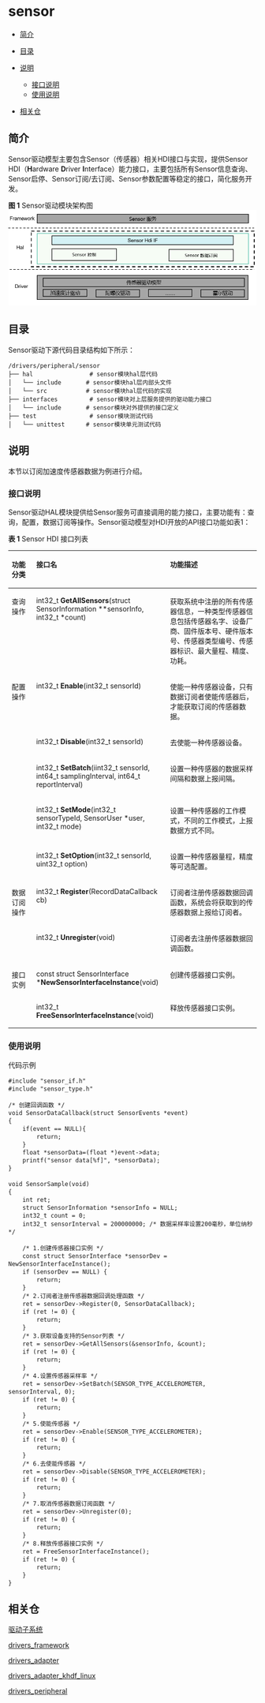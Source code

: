 # sensor<a name="ZH-CN_TOPIC_0000001078202098"></a>

-   [简介](#section11660541593)
-   [目录](#section161941989596)
-   [说明](#section45490312053)
    -   [接口说明](#section14840627279)
    -   [使用说明](#section460510231888)

-   [相关仓](#section12495154795416)

## 简介<a name="section11660541593"></a>

Sensor驱动模型主要包含Sensor（传感器）相关HDI接口与实现，提供Sensor HDI（**H**ardware  **D**river  **I**nterface）能力接口，主要包括所有Sensor信息查询、Sensor启停、Sensor订阅/去订阅、Sensor参数配置等稳定的接口，简化服务开发。

**图 1**  Sensor驱动模块架构图<a name="fig1292918466322"></a>
![](figures/sensor-driver-module-architecture_zh.png "sensor-driver-module-architecture_zh")

## 目录<a name="section161941989596"></a>

Sensor驱动下源代码目录结构如下所示：

```
/drivers/peripheral/sensor
├── hal                # sensor模块hal层代码
│   └── include       # sensor模块hal层内部头文件
│   └── src           # sensor模块hal层代码的实现
├── interfaces         # sensor模块对上层服务提供的驱动能力接口
│   └── include       # sensor模块对外提供的接口定义
├── test               # sensor模块测试代码
│   └── unittest      # sensor模块单元测试代码
```

## 说明<a name="section45490312053"></a>

本节以订阅加速度传感器数据为例进行介绍。

### 接口说明<a name="section14840627279"></a>

Sensor驱动HAL模块提供给Sensor服务可直接调用的能力接口，主要功能有：查询，配置，数据订阅等操作。Sensor驱动模型对HDI开放的API接口功能如表1：

**表 1**  Sensor HDI 接口列表

<a name="table132511511499"></a>
<table><thead align="left"><tr id="row22545164911"><th class="cellrowborder" valign="top" width="9.85098509850985%" id="mcps1.2.4.1.1"><p id="p17401913133218"><a name="p17401913133218"></a><a name="p17401913133218"></a>功能分类</p>
</th>
<th class="cellrowborder" valign="top" width="53.88538853885388%" id="mcps1.2.4.1.2"><p id="p20921103144918"><a name="p20921103144918"></a><a name="p20921103144918"></a>接口名</p>
</th>
<th class="cellrowborder" valign="top" width="36.26362636263626%" id="mcps1.2.4.1.3"><p id="p109216317495"><a name="p109216317495"></a><a name="p109216317495"></a>功能描述</p>
</th>
</tr>
</thead>
<tbody><tr id="row9256564919"><td class="cellrowborder" valign="top" width="9.85098509850985%" headers="mcps1.2.4.1.1 "><p id="p8437193673211"><a name="p8437193673211"></a><a name="p8437193673211"></a>查询操作</p>
</td>
<td class="cellrowborder" valign="top" width="53.88538853885388%" headers="mcps1.2.4.1.2 "><p id="p11001322173912"><a name="p11001322173912"></a><a name="p11001322173912"></a>int32_t <strong id="b935414557240"><a name="b935414557240"></a><a name="b935414557240"></a>GetAllSensors</strong>(struct SensorInformation **sensorInfo, int32_t *count)</p>
</td>
<td class="cellrowborder" valign="top" width="36.26362636263626%" headers="mcps1.2.4.1.3 "><p id="p199227318499"><a name="p199227318499"></a><a name="p199227318499"></a>获取系统中注册的所有传感器信息，一种类型传感器信息包括传感器名字、设备厂商、固件版本号、硬件版本号、传感器类型编号、传感器标识、最大量程、精度、功耗。</p>
</td>
</tr>
<tr id="row1026352493"><td class="cellrowborder" rowspan="5" valign="top" width="9.85098509850985%" headers="mcps1.2.4.1.1 "><p id="p06071477324"><a name="p06071477324"></a><a name="p06071477324"></a>配置操作</p>
</td>
<td class="cellrowborder" valign="top" width="53.88538853885388%" headers="mcps1.2.4.1.2 "><p id="p38874252376"><a name="p38874252376"></a><a name="p38874252376"></a>int32_t <strong id="b199602219271"><a name="b199602219271"></a><a name="b199602219271"></a>Enable</strong>(int32_t sensorId)</p>
</td>
<td class="cellrowborder" valign="top" width="36.26362636263626%" headers="mcps1.2.4.1.3 "><p id="p5922331114916"><a name="p5922331114916"></a><a name="p5922331114916"></a>使能一种传感器设备，只有数据订阅者使能传感器后，才能获取订阅的传感器数据。</p>
</td>
</tr>
<tr id="row42612518492"><td class="cellrowborder" valign="top" headers="mcps1.2.4.1.1 "><p id="p6923143184914"><a name="p6923143184914"></a><a name="p6923143184914"></a>int32_t <strong id="b84601875330"><a name="b84601875330"></a><a name="b84601875330"></a>Disable</strong>(int32_t sensorId)</p>
</td>
<td class="cellrowborder" valign="top" headers="mcps1.2.4.1.2 "><p id="p139231531184912"><a name="p139231531184912"></a><a name="p139231531184912"></a>去使能一种传感器设备。</p>
</td>
</tr>
<tr id="row14261659498"><td class="cellrowborder" valign="top" headers="mcps1.2.4.1.1 "><p id="p992473112496"><a name="p992473112496"></a><a name="p992473112496"></a>int32_t <strong id="b16691194511438"><a name="b16691194511438"></a><a name="b16691194511438"></a>SetBatch</strong>(iint32_t sensorId, int64_t samplingInterval, int64_t reportInterval)</p>
</td>
<td class="cellrowborder" valign="top" headers="mcps1.2.4.1.2 "><p id="p14924203134910"><a name="p14924203134910"></a><a name="p14924203134910"></a>设置一种传感器的数据采样间隔和数据上报间隔。</p>
</td>
</tr>
<tr id="row82615144912"><td class="cellrowborder" valign="top" headers="mcps1.2.4.1.1 "><p id="p170411511281"><a name="p170411511281"></a><a name="p170411511281"></a>int32_t <strong id="b170414153284"><a name="b170414153284"></a><a name="b170414153284"></a>SetMode</strong>(int32_t sensorTypeId, SensorUser *user, int32_t mode)</p>
</td>
<td class="cellrowborder" valign="top" headers="mcps1.2.4.1.2 "><p id="p107051159281"><a name="p107051159281"></a><a name="p107051159281"></a>设置一种传感器的工作模式，不同的工作模式，上报数据方式不同。</p>
</td>
</tr>
<tr id="row7260574918"><td class="cellrowborder" valign="top" headers="mcps1.2.4.1.1 "><p id="p492513120494"><a name="p492513120494"></a><a name="p492513120494"></a>int32_t <strong id="b7501191019330"><a name="b7501191019330"></a><a name="b7501191019330"></a>SetOption</strong>(int32_t sensorId, uint32_t option)</p>
</td>
<td class="cellrowborder" valign="top" headers="mcps1.2.4.1.2 "><p id="p5926031124914"><a name="p5926031124914"></a><a name="p5926031124914"></a>设置一种传感器量程，精度等可选配置。</p>
</td>
</tr>
<tr id="row5261957493"><td class="cellrowborder" rowspan="2" valign="top" width="9.85098509850985%" headers="mcps1.2.4.1.1 "><p id="p1039815743211"><a name="p1039815743211"></a><a name="p1039815743211"></a>数据订阅操作</p>
</td>
<td class="cellrowborder" valign="top" width="53.88538853885388%" headers="mcps1.2.4.1.2 "><p id="p11530101054411"><a name="p11530101054411"></a><a name="p11530101054411"></a>int32_t <strong id="b0569161217334"><a name="b0569161217334"></a><a name="b0569161217334"></a>Register</strong>(RecordDataCallback cb)</p>
</td>
<td class="cellrowborder" valign="top" width="36.26362636263626%" headers="mcps1.2.4.1.3 "><p id="p892633118493"><a name="p892633118493"></a><a name="p892633118493"></a>订阅者注册传感器数据回调函数，系统会将获取到的传感器数据上报给订阅者。</p>
</td>
</tr>
<tr id="row10900102644918"><td class="cellrowborder" valign="top" headers="mcps1.2.4.1.1 "><p id="p196491214133110"><a name="p196491214133110"></a><a name="p196491214133110"></a>int32_t <strong id="b13758151483317"><a name="b13758151483317"></a><a name="b13758151483317"></a>Unregister</strong>(void)</p>
</td>
<td class="cellrowborder" valign="top" headers="mcps1.2.4.1.2 "><p id="p5817133119"><a name="p5817133119"></a><a name="p5817133119"></a>订阅者去注册传感器数据回调函数。</p>
</td>
</tr>
<tr id="row0353356768"><td class="cellrowborder" rowspan="2" valign="top" width="9.85098509850985%" headers="mcps1.2.4.1.1 "><p id="p6596162112564"><a name="p6596162112564"></a><a name="p6596162112564"></a>接口实例</p>
</td>
<td class="cellrowborder" valign="top" width="53.88538853885388%" headers="mcps1.2.4.1.2 "><p id="p13679191616561"><a name="p13679191616561"></a><a name="p13679191616561"></a>const struct SensorInterface *<strong id="b334310134717"><a name="b334310134717"></a><a name="b334310134717"></a>NewSensorInterfaceInstance</strong>(void)</p>
</td>
<td class="cellrowborder" valign="top" width="36.26362636263626%" headers="mcps1.2.4.1.3 "><p id="p19679181612563"><a name="p19679181612563"></a><a name="p19679181612563"></a>创建传感器接口实例。</p>
</td>
</tr>
<tr id="row53542561265"><td class="cellrowborder" valign="top" headers="mcps1.2.4.1.1 "><p id="p15680111655611"><a name="p15680111655611"></a><a name="p15680111655611"></a>int32_t <strong id="b99024181871"><a name="b99024181871"></a><a name="b99024181871"></a>FreeSensorInterfaceInstance</strong>(void)</p>
</td>
<td class="cellrowborder" valign="top" headers="mcps1.2.4.1.2 "><p id="p18680916165620"><a name="p18680916165620"></a><a name="p18680916165620"></a>释放传感器接口实例。</p>
</td>
</tr>
</tbody>
</table>

### 使用说明<a name="section460510231888"></a>

代码示例

```
#include "sensor_if.h"
#include "sensor_type.h"

/* 创建回调函数 */
void SensorDataCallback(struct SensorEvents *event)
{
    if(event == NULL){
        return;
    }
    float *sensorData=(float *)event->data;
    printf("sensor data[%f]", *sensorData);
}

void SensorSample(void)
{
    int ret;
    struct SensorInformation *sensorInfo = NULL;
    int32_t count = 0;
    int32_t sensorInterval = 200000000; /* 数据采样率设置200毫秒，单位纳秒 */

    /* 1.创建传感器接口实例 */
    const struct SensorInterface *sensorDev = NewSensorInterfaceInstance();
    if (sensorDev == NULL) {
        return;
    }
    /* 2.订阅者注册传感器数据回调处理函数 */
    ret = sensorDev->Register(0, SensorDataCallback);
    if (ret != 0) {
        return;
    }
    /* 3.获取设备支持的Sensor列表 */
    ret = sensorDev->GetAllSensors(&sensorInfo, &count);
    if (ret != 0) {
        return;
    }
    /* 4.设置传感器采样率 */
    ret = sensorDev->SetBatch(SENSOR_TYPE_ACCELEROMETER, sensorInterval, 0);
    if (ret != 0) {
        return;
    }
    /* 5.使能传感器 */
    ret = sensorDev->Enable(SENSOR_TYPE_ACCELEROMETER);
    if (ret != 0) {
        return;
    }
    /* 6.去使能传感器 */
    ret = sensorDev->Disable(SENSOR_TYPE_ACCELEROMETER);
    if (ret != 0) {
        return;
    }
    /* 7.取消传感器数据订阅函数 */
    ret = sensorDev->Unregister(0);
    if (ret != 0) {
        return;
    }
    /* 8.释放传感器接口实例 */
    ret = FreeSensorInterfaceInstance();
    if (ret != 0) {
        return;
    }
}
```

## 相关仓<a name="section12495154795416"></a>

[驱动子系统](https://gitee.com/openharmony/docs/blob/master/zh-cn/readme/%E9%A9%B1%E5%8A%A8%E5%AD%90%E7%B3%BB%E7%BB%9F.md)

[drivers\_framework](https://gitee.com/openharmony/drivers_framework/blob/master/README_zh.md)

[drivers\_adapter](https://gitee.com/openharmony/drivers_adapter/blob/master/README_zh.md)

[drivers\_adapter\_khdf\_linux](https://gitee.com/openharmony/drivers_adapter_khdf_linux/blob/master/README_zh.md)

[drivers\_peripheral](https://gitee.com/openharmony/drivers_peripheral)

